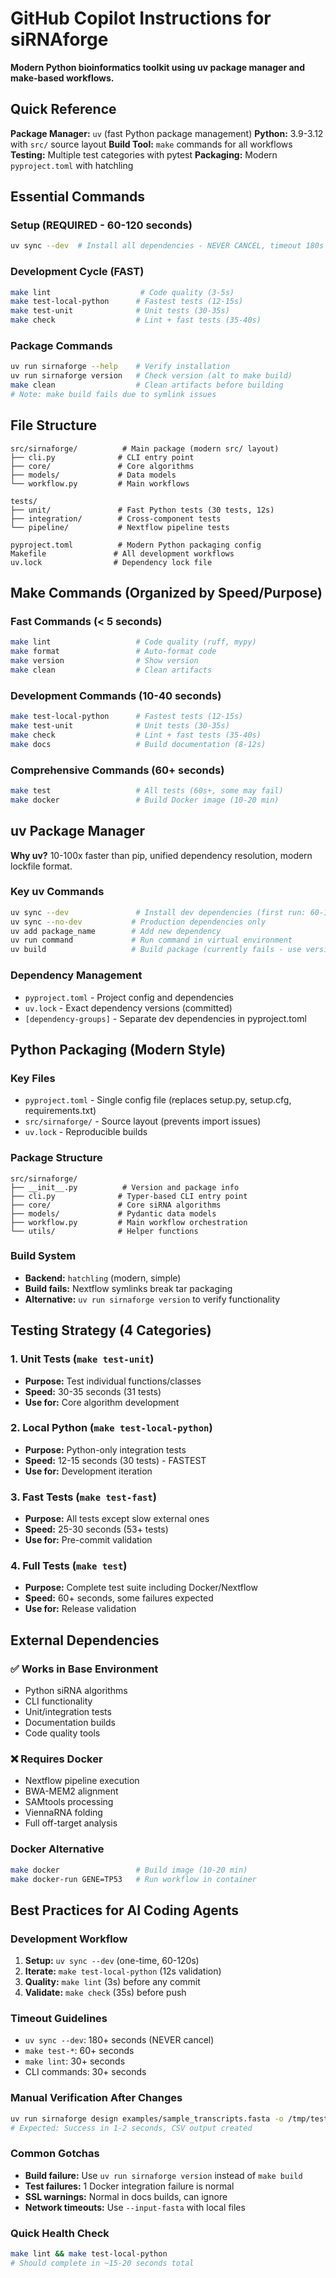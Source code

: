# GitHub Copilot Instructions for siRNAforge

**Modern Python bioinformatics toolkit using uv package manager and make-based workflows.**

## Quick Reference

**Package Manager:** `uv` (fast Python package management)
**Python:** 3.9-3.12 with `src/` source layout
**Build Tool:** `make` commands for all workflows
**Testing:** Multiple test categories with pytest
**Packaging:** Modern `pyproject.toml` with hatchling

## Essential Commands

### Setup (REQUIRED - 60-120 seconds)
```bash
uv sync --dev  # Install all dependencies - NEVER CANCEL, timeout 180s
```

### Development Cycle (FAST)
```bash
make lint                    # Code quality (3-5s)
make test-local-python      # Fastest tests (12-15s)
make test-unit              # Unit tests (30-35s)
make check                  # Lint + fast tests (35-40s)
```

### Package Commands
```bash
uv run sirnaforge --help    # Verify installation
uv run sirnaforge version   # Check version (alt to make build)
make clean                  # Clean artifacts before building
# Note: make build fails due to symlink issues
```

## File Structure

```
src/sirnaforge/          # Main package (modern src/ layout)
├── cli.py              # CLI entry point
├── core/               # Core algorithms
├── models/             # Data models
└── workflow.py         # Main workflows

tests/
├── unit/               # Fast Python tests (30 tests, 12s)
├── integration/        # Cross-component tests
└── pipeline/           # Nextflow pipeline tests

pyproject.toml          # Modern Python packaging config
Makefile               # All development workflows
uv.lock                # Dependency lock file
```

## Make Commands (Organized by Speed/Purpose)

### Fast Commands (< 5 seconds)
```bash
make lint                   # Code quality (ruff, mypy)
make format                 # Auto-format code
make version                # Show version
make clean                  # Clean artifacts
```

### Development Commands (10-40 seconds)
```bash
make test-local-python      # Fastest tests (12-15s)
make test-unit              # Unit tests (30-35s)
make check                  # Lint + fast tests (35-40s)
make docs                   # Build documentation (8-12s)
```

### Comprehensive Commands (60+ seconds)
```bash
make test                   # All tests (60s+, some may fail)
make docker                 # Build Docker image (10-20 min)
```

## uv Package Manager

**Why uv?** 10-100x faster than pip, unified dependency resolution, modern lockfile format.

### Key uv Commands
```bash
uv sync --dev               # Install dev dependencies (first run: 60-120s)
uv sync --no-dev           # Production dependencies only
uv add package_name        # Add new dependency
uv run command             # Run command in virtual environment
uv build                   # Build package (currently fails - use version check)
```

### Dependency Management
- `pyproject.toml` - Project config and dependencies
- `uv.lock` - Exact dependency versions (committed)
- `[dependency-groups]` - Separate dev dependencies in pyproject.toml

## Python Packaging (Modern Style)

### Key Files
- `pyproject.toml` - Single config file (replaces setup.py, setup.cfg, requirements.txt)
- `src/sirnaforge/` - Source layout (prevents import issues)
- `uv.lock` - Reproducible builds

### Package Structure
```
src/sirnaforge/
├── __init__.py          # Version and package info
├── cli.py              # Typer-based CLI entry point
├── core/               # Core siRNA algorithms
├── models/             # Pydantic data models
├── workflow.py         # Main workflow orchestration
└── utils/              # Helper functions
```

### Build System
- **Backend:** `hatchling` (modern, simple)
- **Build fails:** Nextflow symlinks break tar packaging
- **Alternative:** `uv run sirnaforge version` to verify functionality

## Testing Strategy (4 Categories)

### 1. Unit Tests (`make test-unit`)
- **Purpose:** Test individual functions/classes
- **Speed:** 30-35 seconds (31 tests)
- **Use for:** Core algorithm development

### 2. Local Python (`make test-local-python`)
- **Purpose:** Python-only integration tests
- **Speed:** 12-15 seconds (30 tests) - FASTEST
- **Use for:** Development iteration

### 3. Fast Tests (`make test-fast`)
- **Purpose:** All tests except slow external ones
- **Speed:** 25-30 seconds (53+ tests)
- **Use for:** Pre-commit validation

### 4. Full Tests (`make test`)
- **Purpose:** Complete test suite including Docker/Nextflow
- **Speed:** 60+ seconds, some failures expected
- **Use for:** Release validation

## External Dependencies

### ✅ Works in Base Environment
- Python siRNA algorithms
- CLI functionality
- Unit/integration tests
- Documentation builds
- Code quality tools

### ❌ Requires Docker
- Nextflow pipeline execution
- BWA-MEM2 alignment
- SAMtools processing
- ViennaRNA folding
- Full off-target analysis

### Docker Alternative
```bash
make docker                 # Build image (10-20 min)
make docker-run GENE=TP53   # Run workflow in container
```

## Best Practices for AI Coding Agents

### Development Workflow
1. **Setup:** `uv sync --dev` (one-time, 60-120s)
2. **Iterate:** `make test-local-python` (12s validation)
3. **Quality:** `make lint` (3s) before any commit
4. **Validate:** `make check` (35s) before push

### Timeout Guidelines
- `uv sync --dev`: 180+ seconds (NEVER cancel)
- `make test-*`: 60+ seconds
- `make lint`: 30+ seconds
- CLI commands: 30+ seconds

### Manual Verification After Changes
```bash
uv run sirnaforge design examples/sample_transcripts.fasta -o /tmp/test.csv
# Expected: Success in 1-2 seconds, CSV output created
```

### Common Gotchas
- **Build failure:** Use `uv run sirnaforge version` instead of `make build`
- **Test failures:** 1 Docker integration failure is normal
- **SSL warnings:** Normal in docs builds, can ignore
- **Network timeouts:** Use `--input-fasta` with local files

### Quick Health Check
```bash
make lint && make test-local-python
# Should complete in ~15-20 seconds total
```
